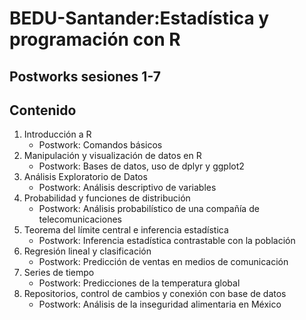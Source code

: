 # BEDU-Santander:Estadística y programación con R
## Postworks sesiones 1-7

## Contenido
 
1. Introducción a R
   + Postwork: Comandos básicos
2. Manipulación y visualización de datos en R
   + Postwork: Bases de datos, uso de dplyr y ggplot2
3. Análisis Exploratorio de Datos
   + Postwork: Análisis descriptivo de variables
4. Probabilidad y funciones de distribución
   + Postwork: Análisis probabilístico de una compañía de telecomunicaciones
5. Teorema del límite central e inferencia estadística
   + Postwork: Inferencia estadística contrastable con la población 
6. Regresión lineal y clasificación
   + Postwork: Predicción de ventas en medios de comunicación
7. Series de tiempo
   + Postwork: Predicciones de la temperatura global 
8. Repositorios, control de cambios y conexión con base de datos
   + Postwork: Análisis de la inseguridad alimentaria en México

